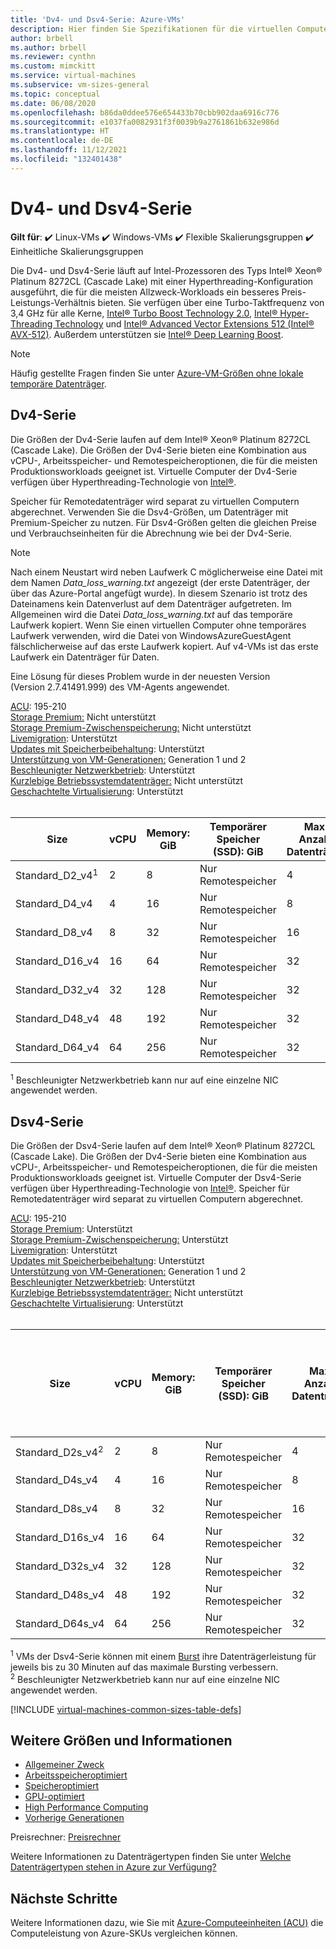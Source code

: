 ```yaml
---
title: 'Dv4- und Dsv4-Serie: Azure-VMs'
description: Hier finden Sie Spezifikationen für die virtuellen Computer der Dv4- und Dsv4-Serie.
author: brbell
ms.author: brbell
ms.reviewer: cynthn
ms.custom: mimckitt
ms.service: virtual-machines
ms.subservice: vm-sizes-general
ms.topic: conceptual
ms.date: 06/08/2020
ms.openlocfilehash: b86da0ddee576e654433b70cbb902daa6916c776
ms.sourcegitcommit: e1037fa0082931f3f0039b9a2761861b632e986d
ms.translationtype: HT
ms.contentlocale: de-DE
ms.lasthandoff: 11/12/2021
ms.locfileid: "132401438"
---
```

# <a name="dv4-and-dsv4-series"></a>Dv4- und Dsv4-Serie

**Gilt für**: :heavy_check_mark: Linux-VMs :heavy_check_mark: Windows-VMs :heavy_check_mark: Flexible Skalierungsgruppen :heavy_check_mark: Einheitliche Skalierungsgruppen

Die Dv4- und Dsv4-Serie läuft auf Intel-Prozessoren des Typs Intel&reg; Xeon&reg; Platinum 8272CL (Cascade Lake) mit einer Hyperthreading-Konfiguration ausgeführt, die für die meisten Allzweck-Workloads ein besseres Preis-Leistungs-Verhältnis bieten. Sie verfügen über eine Turbo-Taktfrequenz von 3,4 GHz für alle Kerne, [Intel&reg; Turbo Boost Technology 2.0](https://www.intel.com/content/www/us/en/architecture-and-technology/turbo-boost/turbo-boost-technology.html), [Intel&reg; Hyper-Threading Technology](https://www.intel.com/content/www/us/en/architecture-and-technology/hyper-threading/hyper-threading-technology.html) und [Intel&reg; Advanced Vector Extensions 512 (Intel&reg; AVX-512)](https://www.intel.com/content/www/us/en/architecture-and-technology/avx-512-overview.html). Außerdem unterstützen sie [Intel&reg; Deep Learning Boost](https://software.intel.com/content/www/us/en/develop/topics/ai/deep-learning-boost.html). 

> [!NOTE]
> Häufig gestellte Fragen finden Sie unter [Azure-VM-Größen ohne lokale temporäre Datenträger](azure-vms-no-temp-disk.yml).

## <a name="dv4-series"></a>Dv4-Serie

Die Größen der Dv4-Serie laufen auf dem Intel&reg; Xeon&reg; Platinum 8272CL (Cascade Lake). Die Größen der Dv4-Serie bieten eine Kombination aus vCPU-, Arbeitsspeicher- und Remotespeicheroptionen, die für die meisten Produktionsworkloads geeignet ist. Virtuelle Computer der Dv4-Serie verfügen über Hyperthreading-Technologie von [Intel&reg;](https://www.intel.com/content/www/us/en/architecture-and-technology/hyper-threading/hyper-threading-technology.html).


Speicher für Remotedatenträger wird separat zu virtuellen Computern abgerechnet. Verwenden Sie die Dsv4-Größen, um Datenträger mit Premium-Speicher zu nutzen. Für Dsv4-Größen gelten die gleichen Preise und Verbrauchseinheiten für die Abrechnung wie bei der Dv4-Serie.

> [!NOTE]
> Nach einem Neustart wird neben Laufwerk C möglicherweise eine Datei mit dem Namen *Data_loss_warning.txt* angezeigt (der erste Datenträger, der über das Azure-Portal angefügt wurde). In diesem Szenario ist trotz des Dateinamens kein Datenverlust auf dem Datenträger aufgetreten. Im Allgemeinen wird die Datei *Data_loss_warning.txt* auf das temporäre Laufwerk kopiert. Wenn Sie einen virtuellen Computer ohne temporäres Laufwerk verwenden, wird die Datei von WindowsAzureGuestAgent fälschlicherweise auf das erste Laufwerk kopiert. Auf v4-VMs ist das erste Laufwerk ein Datenträger für Daten.
>
> Eine Lösung für dieses Problem wurde in der neuesten Version (Version 2.7.41491.999) des VM-Agents angewendet.

[ACU](acu.md): 195-210<br>
[Storage Premium:](premium-storage-performance.md) Nicht unterstützt<br>
[Storage Premium-Zwischenspeicherung:](premium-storage-performance.md) Nicht unterstützt<br>
[Livemigration](maintenance-and-updates.md): Unterstützt<br>
[Updates mit Speicherbeibehaltung](maintenance-and-updates.md): Unterstützt<br>
[Unterstützung von VM-Generationen:](generation-2.md) Generation 1 und 2<br>
[Beschleunigter Netzwerkbetrieb](../virtual-network/create-vm-accelerated-networking-cli.md): Unterstützt <br>
[Kurzlebige Betriebssystemdatenträger:](ephemeral-os-disks.md) Nicht unterstützt <br>
[Geschachtelte Virtualisierung](/virtualization/hyper-v-on-windows/user-guide/nested-virtualization): Unterstützt <br>
<br>

| Size | vCPU | Memory: GiB | Temporärer Speicher (SSD): GiB | Max. Anzahl Datenträger | Maximale Anzahl NICs|Erwartete Netzwerkbandbreite (MBit/s) |
|---|---|---|---|---|---|---|
| Standard_D2_v4<sup>1</sup> | 2 | 8 | Nur Remotespeicher | 4 | 2|5.000 |
| Standard_D4_v4 | 4 | 16  | Nur Remotespeicher | 8 | 2|10000 |
| Standard_D8_v4 | 8 | 32 | Nur Remotespeicher | 16 | 4|12500 |
| Standard_D16_v4 | 16 | 64 | Nur Remotespeicher | 32 | 8|12500 |
| Standard_D32_v4 | 32 | 128 | Nur Remotespeicher | 32 | 8|16000 |
| Standard_D48_v4 | 48 | 192 | Nur Remotespeicher | 32 | 8|24.000 |
| Standard_D64_v4 | 64 | 256 | Nur Remotespeicher | 32 | 8|30.000 |

<sup>1</sup> Beschleunigter Netzwerkbetrieb kann nur auf eine einzelne NIC angewendet werden. 


## <a name="dsv4-series"></a>Dsv4-Serie

Die Größen der Dsv4-Serie laufen auf dem Intel&reg; Xeon&reg; Platinum 8272CL (Cascade Lake). Die Größen der Dv4-Serie bieten eine Kombination aus vCPU-, Arbeitsspeicher- und Remotespeicheroptionen, die für die meisten Produktionsworkloads geeignet ist. Virtuelle Computer der Dsv4-Serie verfügen über Hyperthreading-Technologie von [Intel&reg;](https://www.intel.com/content/www/us/en/architecture-and-technology/hyper-threading/hyper-threading-technology.html). Speicher für Remotedatenträger wird separat zu virtuellen Computern abgerechnet.

[ACU](acu.md): 195-210<br>
[Storage Premium](premium-storage-performance.md): Unterstützt<br>
[Storage Premium-Zwischenspeicherung:](premium-storage-performance.md) Unterstützt<br>
[Livemigration](maintenance-and-updates.md): Unterstützt<br>
[Updates mit Speicherbeibehaltung](maintenance-and-updates.md): Unterstützt<br>
[Unterstützung von VM-Generationen:](generation-2.md) Generation 1 und 2<br>
[Beschleunigter Netzwerkbetrieb](../virtual-network/create-vm-accelerated-networking-cli.md): Unterstützt<br>
[Kurzlebige Betriebssystemdatenträger:](ephemeral-os-disks.md) Nicht unterstützt <br>
[Geschachtelte Virtualisierung](/virtualization/hyper-v-on-windows/user-guide/nested-virtualization): Unterstützt <br>
<br>

| Size | vCPU | Memory: GiB | Temporärer Speicher (SSD): GiB | Max. Anzahl Datenträger | Maximaler Durchsatz des Datenträgers ohne Cache: IOPS/MBit/s | Durchsatz des Datenträgers mit maximalem Burst ohne Cache: IOPS/MBit/s<sup>1</sup> | Maximale Anzahl NICs|Erwartete Netzwerkbandbreite (MBit/s) |
|---|---|---|---|---|---|---|---|---|
| Standard_D2s_v4<sup>2</sup> | 2 | 8  | Nur Remotespeicher | 4 | 3200/48 | 4000/200 |2|5.000 |
| Standard_D4s_v4 | 4 | 16 | Nur Remotespeicher | 8 | 6400/96 | 8000/200 |2|10000 |
| Standard_D8s_v4 | 8 | 32 | Nur Remotespeicher | 16 | 12800/192 | 16000/400 |4|12500 |
| Standard_D16s_v4 | 16 | 64  | Nur Remotespeicher | 32 | 25600/384 | 32000/800 |8|12500 |
| Standard_D32s_v4 | 32 | 128 | Nur Remotespeicher | 32 | 51200/768 | 64000/1600 |8|16000 |
| Standard_D48s_v4 | 48 | 192 | Nur Remotespeicher | 32 | 76800/1152 | 80.000/2.000 |8|24.000 |
| Standard_D64s_v4 | 64 | 256 | Nur Remotespeicher | 32 | 80000/1200 | 80.000/2.000 |8|30.000 |

<sup>1</sup> VMs der Dsv4-Serie können mit einem [Burst](./disk-bursting.md) ihre Datenträgerleistung für jeweils bis zu 30 Minuten auf das maximale Bursting verbessern.<br>
<sup>2</sup> Beschleunigter Netzwerkbetrieb kann nur auf eine einzelne NIC angewendet werden. 

[!INCLUDE [virtual-machines-common-sizes-table-defs](../../includes/virtual-machines-common-sizes-table-defs.md)]

## <a name="other-sizes-and-information"></a>Weitere Größen und Informationen

- [Allgemeiner Zweck](sizes-general.md)
- [Arbeitsspeicheroptimiert](sizes-memory.md)
- [Speicheroptimiert](sizes-storage.md)
- [GPU-optimiert](sizes-gpu.md)
- [High Performance Computing](sizes-hpc.md)
- [Vorherige Generationen](sizes-previous-gen.md)

Preisrechner: [Preisrechner](https://azure.microsoft.com/pricing/calculator/)

Weitere Informationen zu Datenträgertypen finden Sie unter [Welche Datenträgertypen stehen in Azure zur Verfügung?](disks-types.md)

## <a name="next-steps"></a>Nächste Schritte

Weitere Informationen dazu, wie Sie mit [Azure-Computeeinheiten (ACU)](acu.md) die Computeleistung von Azure-SKUs vergleichen können.
